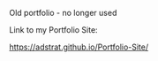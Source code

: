 Old portfolio - no longer used

Link to my Portfolio Site:</br>

https://adstrat.github.io/Portfolio-Site/
